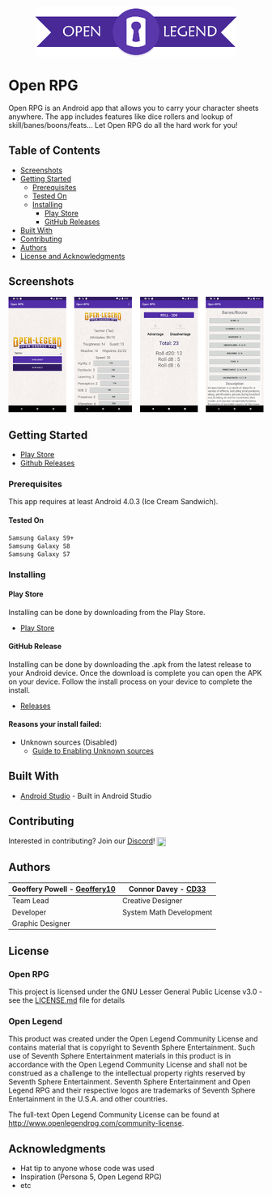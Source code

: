 <p align="center">
<img align="center" width="398" height="100" src="https://github.com/Geoffery10/Mobile-RPG/blob/master/github_assets/icon_banner.jpg">
</p>

# Open RPG
Open RPG is an Android app that allows you to carry your character sheets anywhere. 
The app includes features like dice rollers and lookup of skill/banes/boons/feats... 
Let Open RPG do all the hard work for you!

## Table of Contents
* [Screenshots](https://github.com/Geoffery10/Mobile-RPG/blob/master/README.md#screenshots)
* [Getting Started](https://github.com/Geoffery10/Mobile-RPG#getting-started)
  * [Prerequisites](https://github.com/Geoffery10/Mobile-RPG#prerequisites)
  * [Tested On](https://github.com/Geoffery10/Mobile-RPG#tested-on)
  * [Installing](https://github.com/Geoffery10/Mobile-RPG#installing)
    * [Play Store](https://github.com/Geoffery10/Mobile-RPG#play-store)
    * [GitHub Releases](https://github.com/Geoffery10/Mobile-RPG#github-release)
* [Built With](https://github.com/Geoffery10/Mobile-RPG#built-with)
* [Contributing](https://github.com/Geoffery10/Mobile-RPG#contributing)  
* [Authors](https://github.com/Geoffery10/Mobile-RPG#authors)
* [License and Acknowledgments](https://github.com/Geoffery10/Mobile-RPG#license)

## Screenshots
![Screenshot](https://github.com/Geoffery10/Mobile-RPG/blob/master/github_assets/Screenshot_1568401566.png?raw=true)

## Getting Started

* [Play Store](https://play.google.com/store/apps/details?id=com.thecoredepository.mobile_rpg)
* [Github Releases](https://github.com/Geoffery10/Mobile-RPG/releases)

### Prerequisites

This app requires at least Android 4.0.3 (Ice Cream Sandwich).

#### Tested On
```
Samsung Galaxy S9+
Samsung Galaxy S8
Samsung Galaxy S7
```

### Installing

#### Play Store

Installing can be done by downloading from the Play Store.
* [Play Store](https://play.google.com/store/apps/details?id=com.thecoredepository.mobile_rpg)
  
#### GitHub Release 

Installing can be done by downloading the .apk from the latest release to your Android device. Once the download is complete you can open the APK on your device. Follow the install process on your device to complete the install. 

* [Releases](https://github.com/Geoffery10/Mobile-RPG/releases)

#### Reasons your install failed: 

* Unknown sources (Disabled)
  * [Guide to Enabling Unknown sources](https://www.cnet.com/how-to/how-to-install-apps-outside-of-google-play/)

## Built With

* [Android Studio](https://developer.android.com/studio) - Built in Android Studio

## Contributing

Interested in contributing? Join our [Discord](https://discord.gg/yh7E5S3)! <a href="https://discord.gg/yh7E5S3"><img align="center" width="18" height="18" src="https://cdn3.iconfinder.com/data/icons/popular-services-brands-vol-2/512/discord-128.png"></a>


## Authors
Geoffery Powell - [Geoffery10](https://github.com/Geoffery10) | Connor Davey - [CD33](https://github.com/connordavey33)
--------------------------------------------------------------|--------------------------------------------------------
Team Lead | Creative Designer
Developer | System Math Development
Graphic Designer | 

## License

### Open RPG
This project is licensed under the GNU Lesser General Public License v3.0 - see the [LICENSE.md](https://github.com/Geoffery10/Open-RPG/blob/master/LICENSE) file for details

### Open Legend 
This product was created under the Open Legend Community License and contains material that is copyright to Seventh Sphere Entertainment. Such use of Seventh Sphere Entertainment materials in this product is in accordance with the Open Legend Community License and shall not be construed as a challenge to the intellectual property rights reserved by Seventh Sphere Entertainment. Seventh Sphere Entertainment and Open Legend RPG and their respective logos are trademarks of Seventh Sphere Entertainment in the U.S.A. and other countries. 

The full-text Open Legend Community License can be found at http://www.openlegendrpg.com/community-license.

## Acknowledgments

* Hat tip to anyone whose code was used
* Inspiration (Persona 5, Open Legend RPG)
* etc
